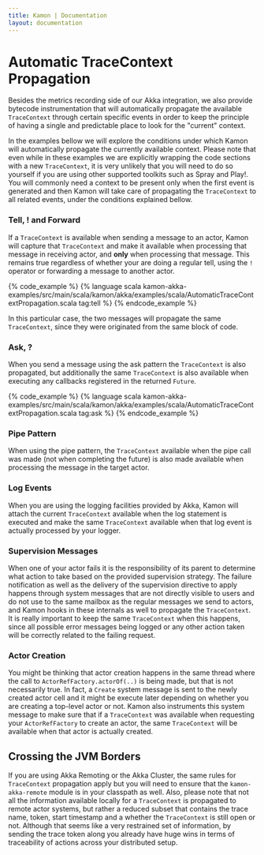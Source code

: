 ```yaml
---
title: Kamon | Documentation
layout: documentation
---
```


Automatic TraceContext Propagation
==================================

Besides the metrics recording side of our Akka integration, we also provide bytecode instrumentation that will
automatically propagate the available `TraceContext` through certain specific events in order to keep the principle of
having a single and predictable place to look for the "current" context.

In the examples bellow we will explore the conditions under which Kamon will automatically propagate the currently
available context. Please note that even while in these examples we are explicitly wrapping the code sections with a new
`TraceContext`, it is very unlikely that you will need to do so yourself if you are using other supported toolkits such
as Spray and Play!. You will commonly need a context to be present only when the first event is generated and then Kamon will
take care of propagating the `TraceContext` to all related events, under the conditions explained bellow.


### Tell, ! and Forward ###

If a `TraceContext` is available when sending a message to an actor, Kamon will capture that `TraceContext` and make it
available when processing that message in receiving actor, and __only__ when processing that message. This remains true
regardless of whether your are doing a regular tell, using the `!` operator or forwarding a message to another actor.

{% code_example %}
{%   language scala kamon-akka-examples/src/main/scala/kamon/akka/examples/scala/AutomaticTraceContextPropagation.scala tag:tell %}
{% endcode_example %}

In this particular case, the two messages will propagate the same `TraceContext`, since they were originated from the
same block of code.


### Ask, ? ###

When you send a message using the ask pattern the `TraceContext` is also propagated, but additionally the same `TraceContext`
is also available when executing any callbacks registered in the returned `Future`.

{% code_example %}
{%   language scala kamon-akka-examples/src/main/scala/kamon/akka/examples/scala/AutomaticTraceContextPropagation.scala tag:ask %}
{% endcode_example %}


### Pipe Pattern ###

When using the pipe pattern, the `TraceContext` available when the pipe call was made (not when completing the future)
is also made available when processing the message in the target actor.


### Log Events ###

When you are using the logging facilities provided by Akka, Kamon will attach the current `TraceContext` available when
the log statement is executed and make the same `TraceContext` available when that log event is actually processed by
your logger.


### Supervision Messages ###

When one of your actor fails it is the responsibility of its parent to determine what action to take based on the
provided supervision strategy. The failure notification as well as the delivery of the supervision directive to apply
happens through system messages that are not directly visible to users and do not use to the same mailbox as the regular
messages we send to actors, and Kamon hooks in these internals as well to propagate the `TraceContext`. It is really
important to keep the same `TraceContext` when this happens, since all possible error messages being logged or any other
action taken will be correctly related to the failing request.


### Actor Creation ###

You might be thinking that actor creation happens in the same thread where the call to `ActorRefFactory.actorOf(..)` is
being made, but that is not necessarily true. In fact, a `Create` system message is sent to the newly created actor cell
and it might be execute later depending on whether you are creating a top-level actor or not. Kamon also instruments this
system message to make sure that if a `TraceContext` was available when requesting your `ActorRefFactory` to create an
actor, the same `TraceContext` will be available when that actor is actually created.



Crossing the JVM Borders
------------------------

If you are using Akka Remoting or the Akka Cluster, the same rules for `TraceContext` propagation apply but you will
need to ensure that the `kamon-akka-remote` module is in your classpath as well. Also, please note that not all the information
available locally for a `TraceContext` is propagated to remote actor systems, but rather a reduced subset that contains
the trace name, token, start timestamp and a whether the `TraceContext` is still open or not. Although that seems like a
very restrained set of information, by sending the trace token along you already have huge wins in terms of traceability
of actions across your distributed setup.
